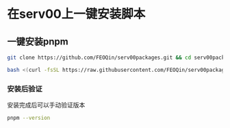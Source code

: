 # 在serv00上一键安装脚本


## 一键安装pnpm
```bash
git clone https://github.com/FEOQin/serv00packages.git && cd serv00packages/automation && bash pnpm.sh

bash <(curl -fsSL https://raw.githubusercontent.com/FEOQin/serv00packages/main/automation/pnpm.sh)
```
### 安装后验证
安装完成后可以手动验证版本
```bash
pnpm --version
```
